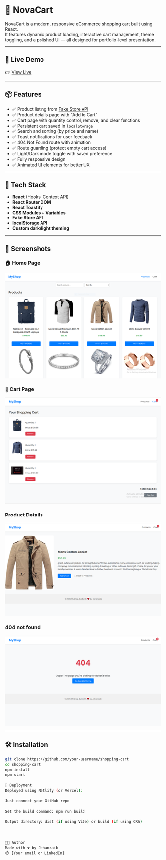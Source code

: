 # 🛒 NovaCart

NovaCart is a modern, responsive eCommerce shopping cart built using React.  
It features dynamic product loading, interactive cart management, theme toggling, and a polished UI — all designed for portfolio-level presentation.

---

## 🚀 Live Demo
👉 [View Live](https://mynovacart.netlify.app/)

---

## 📦 Features

- ✅ Product listing from [Fake Store API](https://fakestoreapi.com/)
- ✅ Product details page with "Add to Cart"
- ✅ Cart page with quantity control, remove, and clear functions
- ✅ Persistent cart saved in `localStorage`
- ✅ Search and sorting (by price and name)
- ✅ Toast notifications for user feedback
- ✅ 404 Not Found route with animation
- ✅ Route guarding (protect empty cart access)
- ✅ Light/Dark mode toggle with saved preference
- ✅ Fully responsive design
- ✅ Animated UI elements for better UX


---

## 🧰 Tech Stack

- **React** (Hooks, Context API)
- **React Router DOM**
- **React Toastify**
- **CSS Modules + Variables**
- **Fake Store API**
- **localStorage API**
- **Custom dark/light theming**

---


## 📸 Screenshots

### 🏠 Home Page
![Home Page](./public/screenshots/homepage.png)

### 🛒 Cart Page
![Cart Page](./public/screenshots/cart.png)

### Product Details
![Product Details Page](./public/screenshots/productDetails.png)

### 404 not found
![404 not found Page](./public/screenshots/404page.png)


---

## 🛠️ Installation

```bash
git clone https://github.com/your-username/shopping-cart
cd shopping-cart
npm install
npm start

🧪 Deployment
Deployed using Netlify (or Vercel):

Just connect your GitHub repo

Set the build command: npm run build

Output directory: dist (if using Vite) or build (if using CRA)



👨‍💻 Author
Made with ❤️ by Jehanzaib
📫 [Your email or LinkedIn]